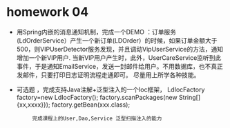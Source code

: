# homework 04

 * 用Spring内嵌的消息通知机制，完成一个DEMO ：订单服务(LdOrderService）产生一个新订单(LDOrder）的时候，如果订单金额大于500，则VIPUserDetector服务发现，并且调动VipUserService的方法，通知增加一个新VIP用户.
   当新VIP用户产生时，此外，UserCareService监听到此事件，于是通知EmailService，发送一封邮件给用户。不用数据库，也不真正发邮件，只要打印日志证明流程走通即可。
    尽量用上所学各种技能。
    
 * 可选题 ，完成支持Java注解+泛型注入的一个Ioc框架，
           LdIocFactory factory=new LdIocFactory();
           factory.scanPackages(new String[]{xx,xxxx}});
           factory.getBean(xxx.class);
           
            完成课程上的User,Dao,Service 泛型扫描注入的能力

 